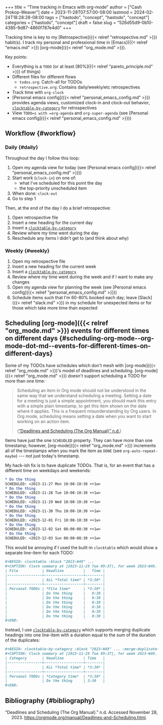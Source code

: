 +++
title = "Time tracking in Emacs with org-mode"
author = ["Cash Prokop-Weaver"]
date = 2023-11-28T07:57:00-08:00
lastmod = 2024-02-24T18:28:28-08:00
tags = ["hastodo", "concept", "hastodo", "concept"]
categories = ["hastodo", "concept"]
draft = false
slug = "526d55d9-0b10-4385-9d87-4860f787e4d0"
+++

Tracking time is key to my [Retrospective]({{< relref "retrospective.md" >}}) habit(s). I track my personal and professional time in [Emacs]({{< relref "emacs.md" >}}) [org-mode]({{< relref "org_mode.md" >}}).

Key points:

-   Everything is a `TODO` (or at least [80%]({{< relref "pareto_principle.md" >}}) of things)
-   Different files for different flows
    -   `todos.org`: Catch-all for TODOs
    -   `retrospective.org`: Contains daily/weekly/etc retrospectives
-   Track time with `org-clock`
-   [Personal emacs config]({{< relref "personal_emacs_config.md" >}}) provides agenda views, customized clock-in and clock-out behavior, [`clocktable-by-category`](https://github.com/cashpw/clocktable-by-category) for retrospectives
-   View `TODO=s with =org-agenda` and `org-super-agenda` (see [Personal emacs config]({{< relref "personal_emacs_config.md" >}}))


## Workflow {#workflow}


### Daily {#daily}

Throughout the day I follow this loop:

1.  Open my agenda view for today (see [Personal emacs config]({{< relref "personal_emacs_config.md" >}}))
2.  Start work (`clock-in`) on one of:
    -   what I've scheduled for this point the day
    -   the top-priority unscheduled item
3.  When done: `clock-out`
4.  Go to step 1

Then, at the end of the day I do a brief retrospective:

1.  Open retrospective file
2.  Insert a new heading for the current day
3.  Insert a [`clocktable-by-category`](https://github.com/cashpw/clocktable-by-category)
4.  Review where my time went during the day
5.  Reschedule any items I didn't get to (and think about why)


### Weekly {#weekly}

1.  Open my retrospective file
2.  Insert a new heading for the current week
3.  Insert a [`clocktable-by-category`](https://github.com/cashpw/clocktable-by-category)
4.  Review where my time went during the week and if I want to make any changes
5.  Open my agenda view for planning the week (see [Personal emacs config]({{< relref "personal_emacs_config.md" >}}))
6.  Schedule items such that I'm 60-80% booked each day; leave [Slack]({{< relref "slack.md" >}}) in my schedule for unexpected items or for those which take more time than expected


## Scheduling [org-mode]({{< relref "org_mode.md" >}}) events for different times on different days {#scheduling-org-mode--org-mode-dot-md--events-for-different-times-on-different-days}

Some of my TODOs have schedules which don't mesh with [org-mode]({{< relref "org_mode.md" >}})'s model of deadlines and scheduling. [org-mode]({{< relref "org_mode.md" >}}) doesn't support scheduling a TODO for more than one time:

> Scheduling an item in Org mode should not be understood in the same way that we understand scheduling a meeting. Setting a date for a meeting is just a simple appointment, you should mark this entry with a simple plain timestamp, to get this item shown on the date where it applies. This is a frequent misunderstanding by Org users. In Org mode, scheduling means setting a date when you want to start working on an action item.
>
> (<a href="#citeproc_bib_item_1">“Deadlines and Scheduling (The Org Manual)” n.d.</a>)

Items have just the one `SCHEUDLED` property. They can have more than one timestamp; however, [org-mode]({{< relref "org_mode.md" >}}) increments all of the timestamps when you mark the item as `DONE` (see `org-auto-repeat-maybe`) --- not just today's timestamp.

My hack-ish fix is to have duplicate TODOs. That is, for an event that has a different time on weekdays and weekends:

```org
* Do the thing
SCHEDULED: <2023-11-27 Mon 10:00-10:30 ++1w>
* Do the thing
SCHEDULED: <2023-11-28 Tue 10:00-10:30 ++1w>
* Do the thing
SCHEDULED: <2023-11-29 Wed 10:00-10:30 ++1w>
* Do the thing
SCHEDULED: <2023-11-30 Thu 10:00-10:30 ++1w>
* Do the thing
SCHEDULED: <2023-12-01 Fri 10:00-10:30 ++1w>
* Do the thing
SCHEDULED: <2023-12-02 Sat 08:00-08:30 ++1w>
* Do the thing
SCHEDULED: <2023-12-03 Sun 08:00-08:30 ++1w>
```

This would be annoying if I used the built-in `clocktable` which would show a separate line-item for each TODO:

```org
#+BEGIN: clocktable :block "2023-W48" ...
#+CAPTION: Clock summary at [2023-11-28 Tue 09:37], for week 2023-W48.
| File           | Headline         |   Time |
|----------------+------------------+--------|
|                | ALL *Total time* | *3:30* |
|----------------+------------------+--------|
| Personal TODOs | *File time*      | *3:30* |
|                | Do the thing     |   0:30 |
|                | Do the thing     |   0:30 |
|                | Do the thing     |   0:30 |
|                | Do the thing     |   0:30 |
|                | Do the thing     |   0:30 |
|                | Do the thing     |   0:30 |
#+END:
```

Instead, I use [`clocktable-by-category`](https://github.com/cashpw/clocktable-by-category) which supports merging duplicate headings into one line-item with a duration equal to the sum of the duration of the duplicates:

```org
#+BEGIN: clocktable-by-category :block "2023-W48" ... :merge-duplicate-headlines t
#+CAPTION: Clock summary at [2023-11-28 Tue 09:37], for week 2023-W48.
| Category       | Headline         | Time   |
|----------------+------------------+--------|
|                | ALL *Total time* | *3:30* |
|----------------+------------------+--------|
| Personal TODOs | *Category time*  | *3:30* |
|                | Do the thing     | 3:30   |
#+END:
```


## Bibliography {#bibliography}

<style>.csl-entry{text-indent: -1.5em; margin-left: 1.5em;}</style><div class="csl-bib-body">
  <div class="csl-entry"><a id="citeproc_bib_item_1"></a>“Deadlines and Scheduling (The Org Manual).” n.d. Accessed November 28, 2023. <a href="https://orgmode.org/manual/Deadlines-and-Scheduling.html">https://orgmode.org/manual/Deadlines-and-Scheduling.html</a>.</div>
</div>

